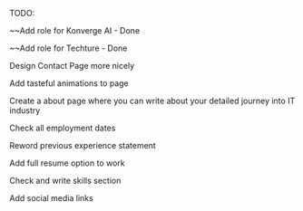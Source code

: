 TODO:

~~Add role for Konverge AI - Done

~~Add role for Techture - Done

Design Contact Page more nicely

Add tasteful animations to page

Create a about page where you can write about your detailed journey into IT industry

Check all employment dates

Reword previous experience statement

Add full resume option to work

Check and write skills section

Add social media links
